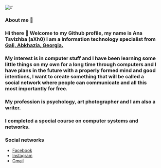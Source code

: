 ![#](https://hits.seeyoufarm.com/api/count/incr/badge.svg?url=https%3A%2F%2Fgithub.com%2FKuduxaaa%2F&count_bg=%2379C83D&title_bg=%23555555&icon=redhat.svg&icon_color=%23E7E7E7&title=Visitors&edge_flat=false)

### About me 👩

### Hi there 👋 Welcome to my Github profile, my name is Ana Tsvizhba (aXh0) I am a **Information technology specialist** from [Gali, Abkhazia, Georgia.](https://en.wikipedia.org/wiki/Gali_(town))  

### My interest is in computer stuff and I have been learning some little things on my own for a long time through computers and I have plans in the future with a properly formed mind and good intentions, I want to create something that will be called a social network where people can communicate and all this most importantly for free.

### My profession is psychology, art photographer and I am also a writer.

### I completed a special course on computer systems and networks.

### Social networks

 - [Facebook](https://www.facebook.com/profile.php?id=100086473780228)
 - [Instagram](https://instagram.com/fsociy)
 - [Gmail](mailto:anatsvizhba@gmail.com)
